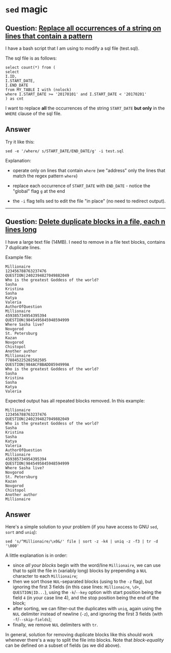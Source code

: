 # `sed` magic


## Question: [Replace all occurrences of a string on lines that contain a pattern](https://stackoverflow.com/questions/44599449/sed-replace-all-occurrences-of-a-string-in-the-second-last-line-of-a-file/)

I have a bash script that I am using to modify a sql file (test.sql).

The sql file is as follows:

    select count(*) from (
    select 
    I.ID,
    I.START_DATE, 
    I.END_DATE
    from MY_TABLE I with (nolock)
    where I.START_DATE >= '20170101' and I.START_DATE < '20170201'
    ) as cnt

I want to replace **all** the occurrences of the string `START_DATE` **but only** in the `WHERE`
clause of the sql file.


## Answer

Try it like this:

    sed -e '/where/ s/START_DATE/END_DATE/g' -i test.sql

Explanation:

- operate only on lines that contain ``where`` (we "address" only the lines that match the regex pattern ``where``)

- replace each occurrence of ``START_DATE`` with ``END_DATE`` - notice the "global" flag ``g`` at the end

- the ``-i`` flag tells sed to edit the file "in place" (no need to redirect output).


---


## Question: [Delete duplicate blocks in a file, each n lines long](https://stackoverflow.com/questions/44781734/delete-n-duplicate-lines-in-a-file/)

I have a large text file (14MB). I need to remove in a file text blocks, contains 7 duplicate lines.

Example file:

	Millionaire
	123456788763237476
	QUESTION|2402394827049882049
	Who is the greatest Goddess of the world?
	Sasha
	Kristina
	Sasha
	Katya
	Valeria
	AuthorOfQuestion
	Millionaire
	459385734954395394
	QUESTION|9845495845948594999
	Where Sasha live?
	Novgorod
	St. Petersburg
	Kazan
	Novgorod
	Chistopol
	Another author
	Millionaire
	778845225202502505
	QUESTION|984ACFBBADD8594999A
	Who is the greatest Goddess of the world?
	Sasha
	Kristina
	Sasha
	Katya
	Valeria

Expected output has all repeated blocks removed. In this example:

	Millionaire
	123456788763237476
	QUESTION|2402394827049882049
	Who is the greatest Goddess of the world?
	Sasha
	Kristina
	Sasha
	Katya
	Valeria
	AuthorOfQuestion
	Millionaire
	459385734954395394
	QUESTION|9845495845948594999
	Where Sasha live?
	Novgorod
	St. Petersburg
	Kazan
	Novgorod
	Chistopol
	Another author
	Millionaire


## Answer

Here's a simple solution to your problem (if you have access to GNU ``sed``, ``sort`` and ``uniq``):

    sed 's/^Millionaire/\x0&/' file | sort -z -k4 | uniq -z -f3 | tr -d '\000'

A little explanation is in order:

- since *all your blocks* begin with the word/line ``Millionaire``, we can use that to split the file in (variably long) blocks by prepending a ``NUL`` character to each ``Millionaire``;
- then we sort those ``NUL``-separated blocks (using to the ``-z`` flag), but ignoring the first 3 fields (in this case lines: ``Millionaire``, ``\d+``, ``QUESTION|ID...``), using the ``-k``/``--key`` option with start position being the field ``4`` (in your case line 4), and the stop position being the end of the block;
- after sorting, we can filter-out the duplicates with ``uniq``, again using the ``NUL`` delimiter instead of newline (``-z``), and ignoring the first 3 fields (with ``-f``/``--skip-fields``);
- finally, we remove ``NUL`` delimiters with ``tr``.

In general, solution for removing duplicate blocks like this should work whenever there's a way to
split the file into blocks. Note that *block-equality* can be defined on a subset of fields (as we
did above).

